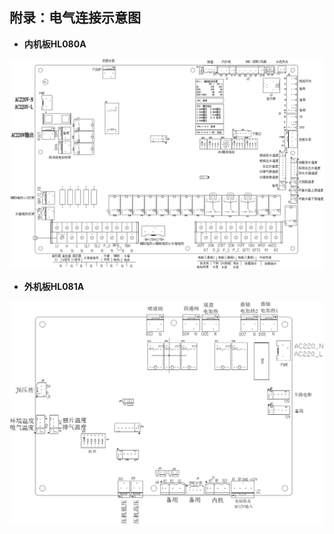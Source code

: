 <!-- 注意事项 -->
<!-- 起始分级标题：##（二级标题） -->

## 附录：电气连接示意图

- **内机板HL080A**

![电气连接示意图-内机板HL080A](.img/电气连接示意图-内机板HL080A.png)

<div style="page-break-after:always;"></div>

- **外机板HL081A**

![电气连接示意图-外机板HL081A](.img/电气连接示意图-外机板HL081A.png)